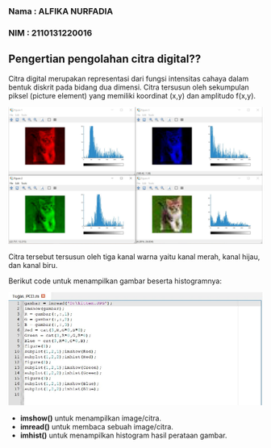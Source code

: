 ### Nama : ALFIKA NURFADIA
### NIM : 2110131220016

## Pengertian pengolahan citra digital??

Citra digital merupakan representasi dari fungsi intensitas cahaya dalam bentuk diskrit pada bidang dua dimensi. Citra tersusun oleh sekumpulan piksel (picture element) yang memiliki koordinat (x,y) dan amplitudo f(x,y).

<p align="center"><img src="img\semua.JPG">

Citra tersebut tersusun oleh tiga kanal warna yaitu kanal merah, kanal hijau, dan kanal biru.

Berikut code untuk menampilkan gambar beserta histogramnya:

<p align="center"><img src="img\ss1.JPG">

- **imshow()** untuk menampilkan image/citra.
- **imread()** untuk membaca sebuah image/citra.
- **imhist()** untuk menampilkan histogram hasil perataan gambar.